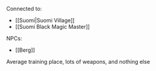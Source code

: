 Connected to:
- [[Suomi|Suomi Village]]
- [[Suomi Black Magic Master]]

NPCs:
- [[Berg]]

Average training place, lots of weapons, and nothing else